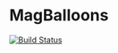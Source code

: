 # MagBalloons

[![Build Status](https://travis-ci.org/heron2014/magballoons.svg?branch=master)](https://travis-ci.org/heron2014/magballoons)